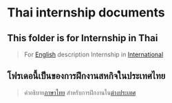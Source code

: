 # Thai internship documents

## This folder is for Internship in Thai

> For [English](../README.md) description
> Internship in [International](../en/README.md)

## โฟรเดอนี้เป็นของการฝึกงานสหกิจในประเทศไทย

> คำอธิบาย[ภาษาไทย](../README-TH.md)
> สำหรับการฝึกงานใน[ต่างประเทศ](../en/README.md)
